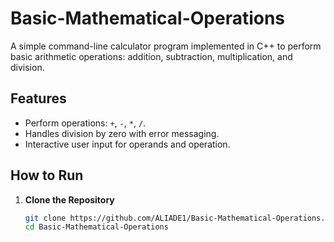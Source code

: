# Basic-Mathematical-Operations

A simple command-line calculator program implemented in C++ to perform basic arithmetic operations: addition, subtraction, multiplication, and division.

## Features
- Perform operations: `+`, `-`, `*`, `/`.
- Handles division by zero with error messaging.
- Interactive user input for operands and operation.

## How to Run
1. **Clone the Repository**  
   ```bash
   git clone https://github.com/ALIADE1/Basic-Mathematical-Operations.git
   cd Basic-Mathematical-Operations
